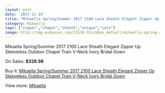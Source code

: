 ```yaml
---
layout: post
date: '2017-11-14'
title: "Mikaella Spring/Summer 2017 2100 Lace Sheath Elegant Zipper Up Sleeveless Outdoor Chapel Train V-Neck Ivory Bridal Gown"
category: Mikaella
tags: ["zipper","chapel","sheath","unique","sale"]
image: http://img.eudances.com/21538-thickbox_default/mikaella-spring-summer-2017-2100-lace-sheath-elegant-zipper-up-sleeveless-outdoor-chapel-train-v-neck-ivory-bridal-gown.jpg
---
```

Mikaella Spring/Summer 2017 2100 Lace Sheath Elegant Zipper Up Sleeveless Outdoor Chapel Train V-Neck Ivory Bridal Gown

On Sales: **$328.98**
<a href="https://www.eudances.com/en/mikaella/6615-mikaella-spring-summer-2017-2100-lace-sheath-elegant-zipper-up-sleeveless-outdoor-chapel-train-v-neck-ivory-bridal-gown.html"><amp-img layout="responsive" width="600" height="600" src="//img.eudances.com/21538-thickbox_default/mikaella-spring-summer-2017-2100-lace-sheath-elegant-zipper-up-sleeveless-outdoor-chapel-train-v-neck-ivory-bridal-gown.jpg" alt="Mikaella Spring/Summer 2017 2100 Lace Sheath Elegant Zipper Up Sleeveless Outdoor Chapel Train V-Neck Ivory Bridal Gown 0" /></a>
<a href="https://www.eudances.com/en/mikaella/6615-mikaella-spring-summer-2017-2100-lace-sheath-elegant-zipper-up-sleeveless-outdoor-chapel-train-v-neck-ivory-bridal-gown.html"><amp-img layout="responsive" width="600" height="600" src="//img.eudances.com/21543-thickbox_default/mikaella-spring-summer-2017-2100-lace-sheath-elegant-zipper-up-sleeveless-outdoor-chapel-train-v-neck-ivory-bridal-gown.jpg" alt="Mikaella Spring/Summer 2017 2100 Lace Sheath Elegant Zipper Up Sleeveless Outdoor Chapel Train V-Neck Ivory Bridal Gown 1" /></a>
<a href="https://www.eudances.com/en/mikaella/6615-mikaella-spring-summer-2017-2100-lace-sheath-elegant-zipper-up-sleeveless-outdoor-chapel-train-v-neck-ivory-bridal-gown.html"><amp-img layout="responsive" width="600" height="600" src="//img.eudances.com/21542-thickbox_default/mikaella-spring-summer-2017-2100-lace-sheath-elegant-zipper-up-sleeveless-outdoor-chapel-train-v-neck-ivory-bridal-gown.jpg" alt="Mikaella Spring/Summer 2017 2100 Lace Sheath Elegant Zipper Up Sleeveless Outdoor Chapel Train V-Neck Ivory Bridal Gown 2" /></a>
<a href="https://www.eudances.com/en/mikaella/6615-mikaella-spring-summer-2017-2100-lace-sheath-elegant-zipper-up-sleeveless-outdoor-chapel-train-v-neck-ivory-bridal-gown.html"><amp-img layout="responsive" width="600" height="600" src="//img.eudances.com/21541-thickbox_default/mikaella-spring-summer-2017-2100-lace-sheath-elegant-zipper-up-sleeveless-outdoor-chapel-train-v-neck-ivory-bridal-gown.jpg" alt="Mikaella Spring/Summer 2017 2100 Lace Sheath Elegant Zipper Up Sleeveless Outdoor Chapel Train V-Neck Ivory Bridal Gown 3" /></a>
<a href="https://www.eudances.com/en/mikaella/6615-mikaella-spring-summer-2017-2100-lace-sheath-elegant-zipper-up-sleeveless-outdoor-chapel-train-v-neck-ivory-bridal-gown.html"><amp-img layout="responsive" width="600" height="600" src="//img.eudances.com/21540-thickbox_default/mikaella-spring-summer-2017-2100-lace-sheath-elegant-zipper-up-sleeveless-outdoor-chapel-train-v-neck-ivory-bridal-gown.jpg" alt="Mikaella Spring/Summer 2017 2100 Lace Sheath Elegant Zipper Up Sleeveless Outdoor Chapel Train V-Neck Ivory Bridal Gown 4" /></a>
<a href="https://www.eudances.com/en/mikaella/6615-mikaella-spring-summer-2017-2100-lace-sheath-elegant-zipper-up-sleeveless-outdoor-chapel-train-v-neck-ivory-bridal-gown.html"><amp-img layout="responsive" width="600" height="600" src="//img.eudances.com/21539-thickbox_default/mikaella-spring-summer-2017-2100-lace-sheath-elegant-zipper-up-sleeveless-outdoor-chapel-train-v-neck-ivory-bridal-gown.jpg" alt="Mikaella Spring/Summer 2017 2100 Lace Sheath Elegant Zipper Up Sleeveless Outdoor Chapel Train V-Neck Ivory Bridal Gown 5" /></a>

Buy it: [Mikaella Spring/Summer 2017 2100 Lace Sheath Elegant Zipper Up Sleeveless Outdoor Chapel Train V-Neck Ivory Bridal Gown](https://www.eudances.com/en/mikaella/6615-mikaella-spring-summer-2017-2100-lace-sheath-elegant-zipper-up-sleeveless-outdoor-chapel-train-v-neck-ivory-bridal-gown.html "Mikaella Spring/Summer 2017 2100 Lace Sheath Elegant Zipper Up Sleeveless Outdoor Chapel Train V-Neck Ivory Bridal Gown")

View more: [Mikaella](https://www.eudances.com/en/106-mikaella "Mikaella")